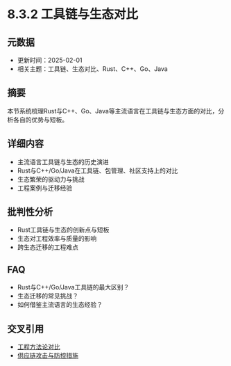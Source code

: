 ﻿# 8.3.2 工具链与生态对比

## 元数据

- 更新时间：2025-02-01
- 相关主题：工具链、生态对比、Rust、C++、Go、Java

## 摘要

本节系统梳理Rust与C++、Go、Java等主流语言在工具链与生态方面的对比，分析各自的优势与短板。

## 详细内容

- 主流语言工具链与生态的历史演进
- Rust与C++/Go/Java在工具链、包管理、社区支持上的对比
- 生态繁荣的驱动力与挑战
- 工程案例与迁移经验

## 批判性分析

- Rust工具链与生态的创新点与短板
- 生态对工程效率与质量的影响
- 跨生态迁移的工程难点

## FAQ

- Rust与C++/Go/Java工具链的最大区别？
- 生态迁移的常见挑战？
- 如何借鉴主流语言的生态经验？

## 交叉引用

- [工程方法论对比](./8.3.1_工程方法论对比.md)
- [供应链攻击与防控措施](../04_dependency_security/4.3.4_供应链攻击与防控措施.md)
